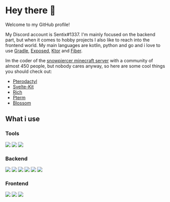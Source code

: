 # Hey there 👋

Welcome to my GitHub profile!

My Discord account is Sentix#1337. I'm mainly focused on the backend part, but when it comes to hobby projects I also like to reach into the frontend world. My main languages are kotlin, python and go and i love to use [Gradle](https://gradle.org/), [Exposed](https://github.com/JetBrains/Exposed), [Ktor](https://ktor.io/) and [Fiber](https://gofiber.io/).

Im the coder of the [snowpiercer minecraft server](https://snowpiercer.net) with a community of almost 450 people, but nobody cares anyway, so here are some cool things you should check out:
- [Pterodactyl](https://pterodactyl.io/)
- [Svelte-Kit](https://kit.svelte.dev/)
- [Rich](https://github.com/Textualize/rich)
- [Pterm](https://github.com/pterm/pterm)
- [Blossom](https://github.com/KyoriPowered/blossom)

## What i use
### Tools
![](https://img.shields.io/badge/JetBrains-000000?style=for-the-badge&logo=jetbrains&logoColor=white)
![](https://img.shields.io/badge/Gradle-02303A?style=for-the-badge&logo=gradle&logoColor=white)
![](https://img.shields.io/badge/Docker-2496ED?style=for-the-badge&logo=docker&logoColor=white)

### Backend
![](https://img.shields.io/badge/Java-ED8B00?style=for-the-badge&logo=java&logoColor=white) ![](https://img.shields.io/badge/Kotlin-7F52FF?style=for-the-badge&logo=kotlin&logoColor=white) ![](https://img.shields.io/badge/Python-3776AB?style=for-the-badge&logo=python&logoColor=white) ![](https://img.shields.io/badge/Go-00ADD8?style=for-the-badge&logo=go&logoColor=white) ![](https://img.shields.io/badge/PostgreSQL-316192?style=for-the-badge&logo=postgresql&logoColor=white) ![](https://img.shields.io/badge/MongoDB-4EA94B?style=for-the-badge&logo=mongodb&logoColor=white)

### Frontend
![](https://img.shields.io/badge/HTML5-E34F26?style=for-the-badge&logo=html5&logoColor=white) ![](https://img.shields.io/badge/Tailwind_CSS-38B2AC?style=for-the-badge&logo=tailwind-css&logoColor=white) ![](https://img.shields.io/badge/Svelte-4A4A55?style=for-the-badge&logo=svelte&logoColor=FF3E00)

